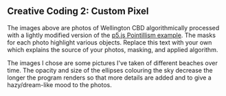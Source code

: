 ## Creative Coding 2: Custom Pixel

The images above are photos of Wellington CBD algorithmically processed with a lightly modified version of the [p5.js Pointillism example](https://p5js.org/examples/image-pointillism.html). The masks for each photo highlight various objects. Replace this text with your own which explains the source of your photos, masking, and applied algorithm.

The images I chose are some pictures I've taken of different beaches over time. The opacity and size of the ellipses colouring the sky decrease the longer the program renders so that more details are added and to give a hazy/dream-like mood to the photos.
